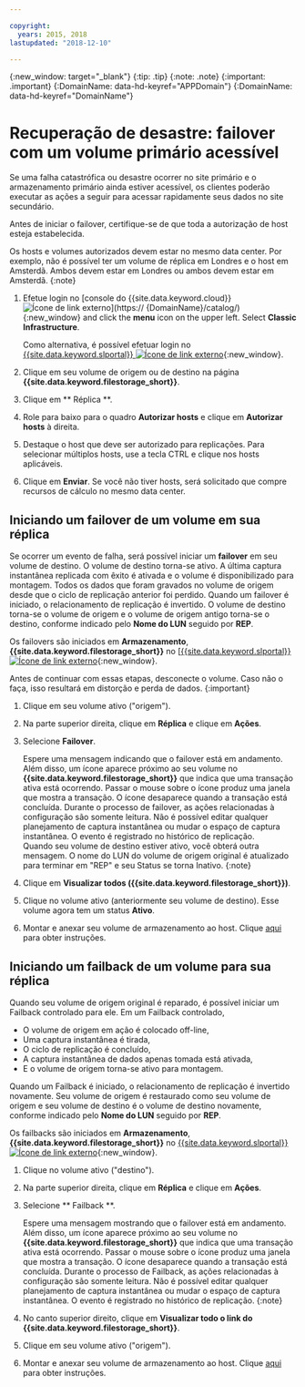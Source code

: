 ```yaml
---

copyright:
  years: 2015, 2018
lastupdated: "2018-12-10"

---
```

{:new_window: target="_blank"}
{:tip: .tip}
{:note: .note}
{:important: .important}
{:DomainName: data-hd-keyref="APPDomain"}
{:DomainName: data-hd-keyref="DomainName"}

# Recuperação de desastre: failover com um volume primário acessível

Se uma falha catastrófica ou desastre ocorrer no site primário e o armazenamento primário ainda estiver acessível, os clientes poderão executar as ações a seguir para acessar rapidamente seus dados no site secundário.

Antes de iniciar o failover, certifique-se de que toda a autorização de host esteja estabelecida.

Os hosts e volumes autorizados devem estar no mesmo data center. Por exemplo, não é possível ter um volume de réplica em Londres e o host em Amsterdã. Ambos devem estar em Londres ou ambos devem estar em Amsterdã.
{:note}

1. Efetue login no [console do {{site.data.keyword.cloud}} ![Ícone de link externo](../../icons/launch-glyph.svg "Ícone de link externo")](https://
{DomainName}/catalog/){:new_window} and click the **menu** icon on the upper left. Select **Classic Infrastructure**.

   Como alternativa, é possível efetuar login no [{{site.data.keyword.slportal}} ![Ícone de link externo](../../icons/launch-glyph.svg "Ícone de link externo")](https://control.softlayer.com/){:new_window}.
1. Clique em seu volume de origem ou de destino na página **{{site.data.keyword.filestorage_short}}**.
2. Clique em  ** Réplica **.
3. Role para baixo para o quadro **Autorizar hosts** e clique em **Autorizar hosts** à direita.
4. Destaque o host que deve ser autorizado para replicações. Para selecionar múltiplos hosts, use a tecla CTRL e clique nos hosts aplicáveis.
5. Clique em **Enviar**. Se você não tiver hosts, será solicitado que compre recursos de cálculo no mesmo data center.

## Iniciando um failover de um volume em sua réplica

Se ocorrer um evento de falha, será possível iniciar um **failover** em seu volume de destino. O volume de destino torna-se ativo. A última captura instantânea replicada com êxito é ativada e o volume é disponibilizado para montagem. Todos os dados que foram gravados no volume de origem desde que o ciclo de replicação anterior foi perdido. Quando um failover é iniciado, o relacionamento de replicação é invertido. O volume de destino torna-se o volume de origem e o volume de origem antigo torna-se o destino, conforme indicado pelo **Nome do LUN** seguido por **REP**.

Os failovers são iniciados em **Armazenamento**, **{{site.data.keyword.filestorage_short}}** no [[{{site.data.keyword.slportal}} ![Ícone de link externo](../../icons/launch-glyph.svg "Ícone de link externo")](https://control.softlayer.com/){:new_window}.

Antes de continuar com essas etapas, desconecte o volume. Caso não o faça, isso resultará em distorção e perda de dados.
{:important}

1. Clique em seu volume ativo ("origem").
2. Na parte superior direita, clique em **Réplica** e clique em **Ações**.
3. Selecione **Failover**.

   Espere uma mensagem indicando que o failover está em andamento. Além disso, um ícone aparece próximo ao seu volume no **{{site.data.keyword.filestorage_short}}** que indica que uma transação ativa está ocorrendo. Passar o mouse sobre o ícone produz uma janela que mostra a transação. O ícone desaparece quando a transação está concluída. Durante o processo de failover, as ações relacionadas à configuração são somente leitura. Não é possível editar qualquer planejamento de captura instantânea ou mudar o espaço de captura instantânea. O evento é registrado no histórico de replicação.<br/> Quando seu volume de destino estiver ativo, você obterá outra mensagem. O nome do LUN do volume de origem original é atualizado para terminar em "REP" e seu Status se torna Inativo.
   {:note}
4. Clique em **Visualizar todos ({{site.data.keyword.filestorage_short}})**.
5. Clique no volume ativo (anteriormente seu volume de destino). Esse volume agora tem um status **Ativo**.
6. Montar e anexar seu volume de armazenamento ao host. Clique [aqui](provisioning-file-storage.html) para obter instruções.


## Iniciando um failback de um volume para sua réplica

Quando seu volume de origem original é reparado, é possível iniciar um Failback controlado para ele. Em um Failback controlado,

- O volume de origem em ação é colocado off-line,
- Uma captura instantânea é tirada,
- O ciclo de replicação é concluído,
- A captura instantânea de dados apenas tomada está ativada,
- E o volume de origem torna-se ativo para montagem.

Quando um Failback é iniciado, o relacionamento de replicação é invertido novamente. Seu volume de origem é restaurado como seu volume de origem e seu volume de destino é o volume de destino novamente, conforme indicado pelo **Nome do LUN** seguido por **REP**.

Os failbacks são iniciados em **Armazenamento**, **{{site.data.keyword.filestorage_short}}** no [{{site.data.keyword.slportal}} ![Ícone de link externo](../../icons/launch-glyph.svg "Ícone de link externo")](https://control.softlayer.com/){:new_window}.

1. Clique no volume ativo ("destino").
2. Na parte superior direita, clique em **Réplica** e clique em **Ações**.
3. Selecione  ** Failback **.

   Espere uma mensagem mostrando que o failover está em andamento. Além disso, um ícone aparece próximo ao seu volume no **{{site.data.keyword.filestorage_short}}** que indica que uma transação ativa está ocorrendo. Passar o mouse sobre o ícone produz uma janela que mostra a transação. O ícone desaparece quando a transação está concluída. Durante o processo de Failback, as ações relacionadas à configuração são somente leitura. Não é possível editar qualquer planejamento de captura instantânea ou mudar o espaço de captura instantânea. O evento é registrado no histórico de replicação.
   {:note}
4. No canto superior direito, clique em **Visualizar todo o link do {{site.data.keyword.filestorage_short}}**.
5. Clique em seu volume ativo ("origem").
6. Montar e anexar seu volume de armazenamento ao host. Clique [aqui](provisioning-file-storage.html) para obter instruções.

